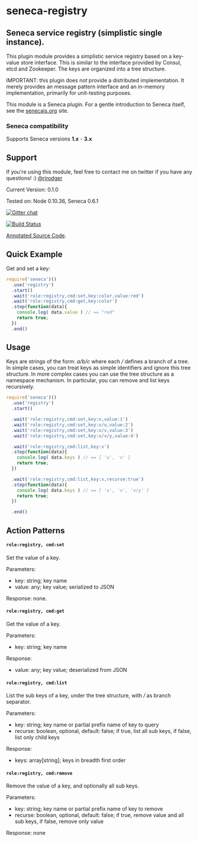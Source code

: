 # seneca-registry

## Seneca service registry (simplistic single instance).

This plugin module provides a simplistic service registry based on a
key-value store interface. This is similar to the interface provided
by Consul, etcd and Zookeeper.  The keys are organized into a tree
structure.

IMPORTANT: this plugin does *not* provide a distributed
implementation. It merely provides an message pattern interface and an
in-memory implementation, primarily for unit-testing purposes.

This module is a Seneca plugin. For a gentle introduction to Seneca
itself, see the [senecajs.org](http://senecajs.org) site.

### Seneca compatibility

Supports Seneca versions **1.x** - **3.x**

## Support

If you're using this module, feel free to contact me on twitter if you
have any questions! :) [@rjrodger](http://twitter.com/rjrodger)

Current Version: 0.1.0

Tested on: Node 0.10.36, Seneca 0.6.1

[![Gitter chat](https://badges.gitter.im/rjrodger/seneca-registry.png)](https://gitter.im/rjrodger/seneca-registry)

[![Build Status](https://travis-ci.org/rjrodger/seneca-registry.png?branch=master)](https://travis-ci.org/rjrodger/seneca-registry)

[Annotated Source Code](http://senecajs.github.io/seneca-registry/doc/registry.html).



## Quick Example

Get and set a key:

```js
require('seneca')()
  .use('registry')
  .start()
  .wait('role:registry,cmd:set,key:color,value:red')
  .wait('role:registry,cmd:get,key:color')
  .step(function(data){
    console.log( data.value ) // == "red"
    return true;
  })
  .end()
```


## Usage

Keys are strings of the form: _a/b/c_ where each _/_ defines a branch
of a tree. In simple cases, you can treat keys as simple identifiers
and ignore this tree structure. In more complex cases you can use the
tree structure as a namespace mechanism. In particular, you can remove
and list keys recursively.


```js
require('seneca')()
  .use('registry')
  .start()

  .wait('role:registry,cmd:set,key:x,value:1')
  .wait('role:registry,cmd:set,key:x/u,value:2')
  .wait('role:registry,cmd:set,key:x/v,value:3')
  .wait('role:registry,cmd:set,key:x/v/y,value:4')

  .wait('role:registry,cmd:list,key:x')
  .step(function(data){
    console.log( data.keys ) // == [ 'u', 'v' ]
    return true;
  })

  .wait('role:registry,cmd:list,key:x,recurse:true')
  .step(function(data){
    console.log( data.keys ) // == [ 'u', 'v', 'v/y' ]
    return true;
  })

  .end()
```

## Action Patterns


#### `role:registry, cmd:set`

Set the value of a key.

Parameters:

   * key:   string; key name
   * value: any; key value; serialized to JSON

Response: none.


#### `role:registry, cmd:get`

Get the value of a key.

Parameters:

   * key:   string; key name

Response:

   * value: any; key value; deserialized from JSON


#### `role:registry, cmd:list`

List the sub keys of a key, under the tree structure, with _/_ as branch separator.

Parameters:

   * key:     string; key name or partial prefix name of key to query
   * recurse:  boolean, optional, default: false; if true, list all sub keys, if false, list only child keys

Response:

   * keys: array[string]; keys in breadth first order


#### `role:registry, cmd:remove`

Remove the value of a key, and optionally all sub keys.

Parameters:

   * key:     string; key name or partial prefix name of key to remove
   * recurse:  boolean, optional, default: false; if true, remove value and all sub keys, if false, remove only value

Response: none
